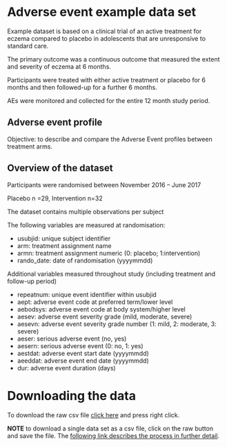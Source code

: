 # Adverse event example data set

Example dataset is based on a clinical trial of an active treatment for eczema compared to placebo in adolescents that are unresponsive to standard care.

The primary outcome was a continuous outcome that measured the extent and severity of eczema at 6 months.

Participants were treated with either active treatment or placebo for 6 months and then followed-up for a further 6 months.

AEs were monitored and collected for the entire 12 month study period.

## Adverse event profile

Objective: to describe and compare the Adverse Event profiles between treatment arms.

## Overview of the dataset

Participants were randomised between November 2016 – June 2017

Placebo n =29, Intervention n=32

The dataset contains multiple observations per subject

The following variables are measured at randomisation:

* usubjid: unique subject identifier
* arm: treatment assignment name
* armn: treatment assignment numeric (0: placebo; 1:intervention)
* rando_date: date of randomisation (yyyymmdd)

Additional variables measured throughout study (including treatment and follow-up period)

* repeatnum: unique event identifier within usubjid
* aept: adverse event code at preferred term/lower level
* aebodsys: adverse event code at body system/higher level
* aesev: adverse event severity grade (mild, moderate, severe)
* aesevn: adverse event severity grade number (1: mild, 2: moderate, 3: severe)
* aeser: serious adverse event (no, yes)
* aesern: serious adverse event (0: no, 1: yes)
* aestdat: adverse event start date (yyyymmdd) 
* aeeddat: adverse event end date (yyyymmdd)
* dur: adverse event duration (days)


# Downloading the data 

To download the raw csv file [click here](https://raw.githubusercontent.com/VIS-SIG/Wonderful-Wednesdays/master/data/2020/2020-07-08/2020-07-08-COPD-PSI-data.csv) and press right click. 

**NOTE** to download a single data set as a csv file, click on the raw button and save the file. The [following link describes the process in further detail](https://stackoverflow.com/questions/4604663/download-single-files-from-github).
